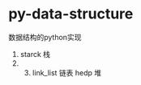 <!--
 * @Date: 2021-02-14 00:51:07
 * @LastEditTime: 2021-02-22 18:52:35
 * @Author: Ye-P
 * @Descripttion: 
-->
# py-data-structure
数据结构的python实现
1. starck 栈
2. 3. link_list 链表
hedp 堆